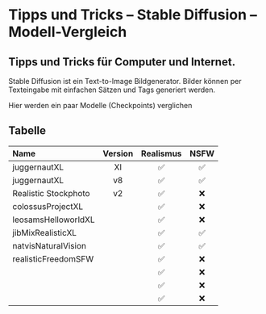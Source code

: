 # Tipps und Tricks&nbsp;– Stable Diffusion&nbsp;– Modell-Vergleich  
Tipps und Tricks für Computer und Internet.
---
Stable Diffusion ist ein Text-to-Image Bildgenerator. Bilder können per Texteingabe mit einfachen Sätzen und Tags generiert werden.

Hier werden ein paar Modelle (Checkpoints) verglichen

## Tabelle

| Name                    | Version | Realismus | NSFW |
|:----------------------- |:-------:|:---------:|:----:|
| juggernautXL            | XI      | ✅        | ✅  |
| juggernautXL            | v8      | ✅        | ✅  |
| Realistic Stockphoto    | v2      | ✅        | ❌  |
| colossusProjectXL       |         | ✅        | ❌  |
| leosamsHelloworldXL     |         | ✅        | ❌  |
| jibMixRealisticXL       |         | ✅        | ✅  |
| natvisNaturalVision     |         | ✅        | ✅  |
| realisticFreedomSFW     |         | ✅        | ❌  |
|                         |         | ✅        | ❌  |
|                         |         | ✅        | ❌  |
|                         |         | ✅        | ❌  |
